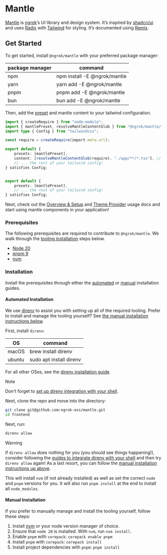# Mantle

[Mantle](https://mantle.ngrok.com) is [ngrok](https://ngrok.com/)’s UI library and design system. It’s inspired by [shadcn/ui](https://ui.shadcn.com) and uses [Radix](https://www.radix-ui.com) with [Tailwind](https://tailwindcss.com/) for styling. It’s documented using [Remix](https://remix.run/docs).

## Get Started

To get started, install `@ngrok/mantle` with your preferred package manager:

| package manager | command                      |
| --------------- | ---------------------------- |
| npm             | npm install -E @ngrok/mantle |
| yarn            | yarn add -E @ngrok/mantle    |
| pnpm            | pnpm add -E @ngrok/mantle    |
| bun             | bun add -E @ngrok/mantle     |

Then, add the [preset](https://tailwindcss.com/docs/presets) and mantle content to your tailwind configuration.

```ts
import { createRequire } from "node:module";
import { mantlePreset, resolveMantleContentGlob } from "@ngrok/mantle/tailwind-preset";
import type { Config } from "tailwindcss";

const require = createRequire(import.meta.url);

export default {
	presets: [mantlePreset],
	content: [resolveMantleContentGlob(require), "./app/**/*.tsx"], // 👈 don't forget to swap out app content glob here!
	// ... the rest of your tailwind config!
} satisfies Config;


export default {
	presets: [mantlePreset],
	// ... the rest of your tailwind config!
} satisfies Config;
```

Next, check out the [Overview & Setup](https://mantle.ngrok.com/) and [Theme Provider](https://mantle.ngrok.com/components/theme-provider) usage docs and start using mantle components in your application!

### Prerequisites

The following prerequisites are required to contribute to `@ngrok/mantle`.
We walk through the [tooling installation](#installation) steps below.

- [Node 20](https://nodejs.org/en/download)
- [pnpm 9](https://pnpm.io/installation#using-npm)
- [nvm](https://github.com/nvm-sh/nvm)

### Installation

Install the prerequisites through either the [automated](#automated-installation) or [manual](#manual-installation) installation guides.

#### Automated Installation

We use [direnv](https://direnv.net/) to assist you with setting up all of the required tooling.
Prefer to install and manage the tooling yourself? See [the manual installation instructions below](#manual-installation).

First, install `direnv`:

| OS     | command                 |
| ------ | ----------------------- |
| macOS  | brew install direnv     |
| ubuntu | sudo apt install direnv |

For all other OSes, see the [direnv installation guide](https://direnv.net/docs/installation.html).

> [!NOTE]
> Don't forget to [set up direnv integration with your shell](https://direnv.net/docs/hook.html).

Next, clone the repo and move into the directory:

```sh
git clone git@github.com:ngrok-oss/mantle.git
cd frontend
```

Next, run:

```sh
direnv allow
```

> [!WARNING]
> If `direnv allow` does nothing for you (you should see things happening!), consider following the [guides to integrate direnv with your shell](https://direnv.net/docs/hook.html) and then try `direnv allow` again! As a last resort, you can follow the [manual installation instructions up above](#manual-installation).

This will install `nvm` (if not already installed) as well as set the correct `node` and `pnpm` versions for you.
It will also run `pnpm install` at the end to install all `node_modules`.

#### Manual Installation

If you prefer to manually manage and install the tooling yourself, follow these steps:

1. Install [nvm](https://github.com/nvm-sh/nvm?tab=readme-ov-file#installing-and-updating) or your node version manager of choice.
2. Ensure that `node 20` is installed. With `nvm`, run `nvm install`.
3. Enable `pnpm` with `corepack`: `corepack enable pnpm`
4. Install `pnpm` with `corepack`: `corepack install`
5. Install project dependencies with `pnpm`: `pnpm install`
